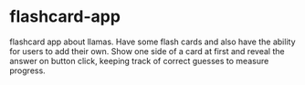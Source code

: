 # flashcard-app
 flashcard app about llamas. Have some flash cards and also have the ability for users to add their own. Show one side of a card at first and reveal the answer on button click, keeping track of correct guesses to measure progress.

